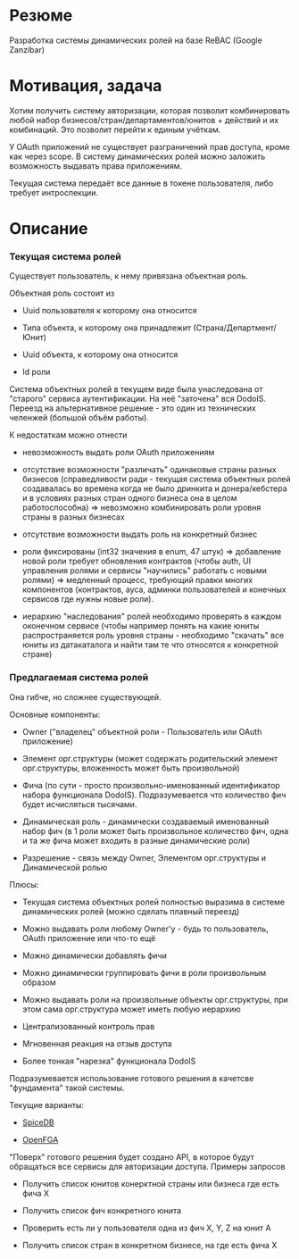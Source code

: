 # Резюме

Разработка системы динамических ролей на базе ReBAC (Google Zanzibar)

# Мотивация, задача

Хотим получить систему авторизации, которая позволит комбинировать любой набор бизнесов/стран/департаментов/юнитов + действий и их комбинаций. Это позволит перейти к единым учёткам.

У OAuth приложений не существует разграничений прав доступа, кроме как через scope. В систему динамических ролей можно заложить возможность выдавать права приложениям.

Текущая система передаёт все данные в токене пользователя, либо требует интроспекции.

# Описание

### Текущая система ролей

Существует пользователь, к нему привязана объектная роль.

Объектная роль состоит из

- Uuid пользователя к которому она относится

- Типа объекта, к которому она принадлежит (Страна/Департмент/Юнит)

- Uuid объекта, к которому она относится

- Id роли

Система объектных ролей в текущем виде была унаследована от "старого" сервиса аутентификации. На неё "заточена" вся DodoIS. Переезд на альтернативное решение - это один из технических челенжей (большой объём работы).

К недостаткам можно отнести

-  невозможность выдать роли OAuth приложениям

- отсутствие возможности "различать" одинаковые страны разных бизнесов (справедливости ради - текущая система объектных ролей создавалась во времена когда не было дринкита и донера/кебстера и в условиях разных стран одного бизнеса она в целом работоспособна) => невозможно комбинировать роли уровня страны в разных бизнесах

- отсутствие возможности выдать роль на конкретный бизнес

- роли фиксированы (int32 значения в enum, 47 штук) => добавление новой роли требует обновления контрактов (чтобы auth, UI управления ролями и сервисы "научились" работать с новыми ролями) => медленный процесс, требующий правки многих компонентов (контрактов, ауса, админки пользователей и конечных сервисов где нужны новые роли).

- иерархию "наследования" ролей необходимо проверять в каждом оконечном сервисе (чтобы например понять на какие юниты распространяется роль уровня страны - необходимо "скачать" все юниты из датакаталога и найти там те что относятся к конкретной стране)

### Предлагаемая система ролей

Она гибче, но сложнее существующей.

Основные компоненты:

- Owner ("владелец" объектной роли - Пользователь или OAuth приложение)

- Элемент орг.структуры (может содержать родительский элемент орг.структуры, вложенность может быть произвольной)

- Фича (по сути - просто произвольно-именованный идентификатор набора функционала DodoIS). Подразумевается что количество фич будет исчисляться тысячами.

- Динамическая роль - динамически создаваемый именованный набор фич (в 1 роли может быть произвольное количество фич, одна и та же фича может входить в разные динамические роли)

- Разрешение - связь между Owner, Элементом орг.структуры и Динамической ролью

Плюсы:

- Текущая система объектных ролей полностью выразима в системе динамических ролей (можно сделать плавный переезд)

- Можно выдавать роли любому Owner'у - будь то пользователь, OAuth приложение или что-то ещё

- Можно динамически добавлять фичи

- Можно динамически группировать фичи в роли произвольным образом

- Можно выдавать роли на произвольные объекты орг.структуры, при этом сама орг.структура может иметь любую иерархию

- Централизованный контроль прав

- Мгновенная реакция на отзыв доступа

- Более тонкая "нарезка" функционала DodoIS

Подразумевается использование готового решения в качетсве "фундамента" такой системы.

Текущие варианты:

- [SpiceDB ](https://github.com/authzed/spicedb)

- [OpenFGA](https://github.com/openfga/openfga)

"Поверх" готового решения будет создано API, в которое будут обращаться все сервисы для авторизации доступа. Примеры запросов

- Получить список юнитов конерктной страны или бизнеса где есть фича X

- Получить список фич конкретного юнита

- Проверить есть ли у пользователя одна из фич X, Y, Z на юнит A

- Получить список стран в конкретном бизнесе, на где есть фича X

